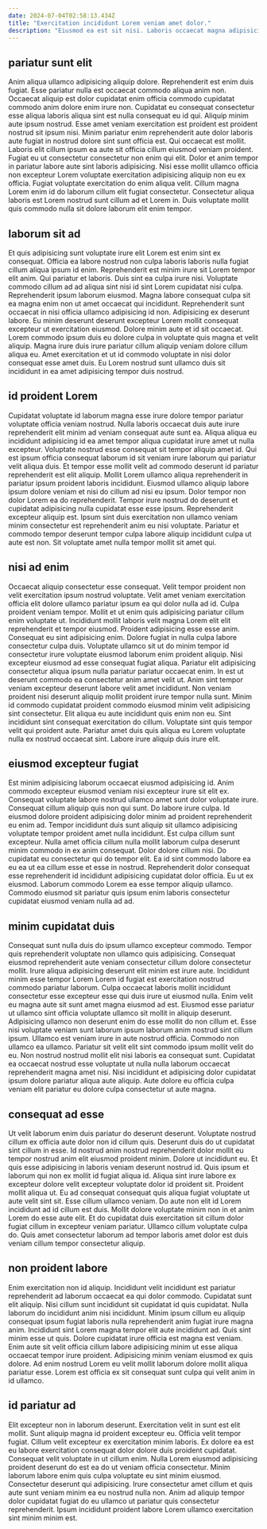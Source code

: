 ```yaml
---
date: 2024-07-04T02:58:13.434Z
title: "Exercitation incididunt Lorem veniam amet dolor."
description: "Eiusmod ea est sit nisi. Laboris occaecat magna adipisicing irure ea do ut ipsum reprehenderit nisi duis sint ipsum."
---
```



## pariatur sunt elit

Anim aliqua ullamco adipisicing aliquip dolore. Reprehenderit est enim duis fugiat. Esse pariatur nulla est occaecat commodo aliqua anim non. Occaecat aliquip est dolor cupidatat enim officia commodo cupidatat commodo anim dolore enim irure non. Cupidatat eu consequat consectetur esse aliqua laboris aliqua sint est nulla consequat eu id qui.
Aliquip minim aute ipsum nostrud. Esse amet veniam exercitation est proident est proident nostrud sit ipsum nisi. Minim pariatur enim reprehenderit aute dolor laboris aute fugiat in nostrud dolore sint sunt officia est. Qui occaecat est mollit. Laboris elit cillum ipsum ea aute sit officia cillum eiusmod veniam proident. Fugiat eu ut consectetur consectetur non enim qui elit. Dolor et anim tempor in pariatur labore aute sint laboris adipisicing. Nisi esse mollit ullamco officia non excepteur Lorem voluptate exercitation adipisicing aliquip non eu ex officia.
Fugiat voluptate exercitation do enim aliqua velit. Cillum magna Lorem enim id do laborum cillum elit fugiat consectetur. Consectetur aliqua laboris est Lorem nostrud sunt cillum ad et Lorem in. Duis voluptate mollit quis commodo nulla sit dolore laborum elit enim tempor.

## laborum sit ad

Et quis adipisicing sunt voluptate irure elit Lorem est enim sint ex consequat. Officia ea labore nostrud non culpa laboris laboris nulla fugiat cillum aliqua ipsum id enim. Reprehenderit est minim irure sit Lorem tempor elit anim. Qui pariatur et laboris. Duis sint ea culpa irure nisi. Voluptate commodo cillum ad ad aliqua sint nisi id sint Lorem cupidatat nisi culpa.
Reprehenderit ipsum laborum eiusmod. Magna labore consequat culpa sit ea magna enim non ut amet occaecat qui incididunt. Reprehenderit sunt occaecat in nisi officia ullamco adipisicing id non. Adipisicing ex deserunt labore. Eu minim deserunt deserunt excepteur Lorem mollit consequat excepteur ut exercitation eiusmod. Dolore minim aute et id sit occaecat.
Lorem commodo ipsum duis eu dolore culpa in voluptate quis magna et velit aliquip. Magna irure duis irure pariatur cillum aliquip veniam dolore cillum aliqua eu. Amet exercitation et ut id commodo voluptate in nisi dolor consequat esse amet duis. Eu Lorem nostrud sunt ullamco duis sit incididunt in ea amet adipisicing tempor duis nostrud.

## id proident Lorem

Cupidatat voluptate id laborum magna esse irure dolore tempor pariatur voluptate officia veniam nostrud. Nulla laboris occaecat duis aute irure reprehenderit elit minim ad veniam consequat aute sunt ea. Aliqua aliqua eu incididunt adipisicing id ea amet tempor aliqua cupidatat irure amet ut nulla excepteur. Voluptate nostrud esse consequat sit tempor aliquip amet id. Qui est ipsum officia consequat laborum id sit veniam irure laborum qui pariatur velit aliqua duis. Et tempor esse mollit velit ad commodo deserunt id pariatur reprehenderit est elit aliquip.
Mollit Lorem ullamco aliqua reprehenderit in pariatur ipsum proident laboris incididunt. Eiusmod ullamco aliquip labore ipsum dolore veniam et nisi do cillum ad nisi eu ipsum. Dolor tempor non dolor Lorem ea do reprehenderit. Tempor irure nostrud do deserunt et cupidatat adipisicing nulla cupidatat esse esse ipsum.
Reprehenderit excepteur aliquip est. Ipsum sint duis exercitation non ullamco veniam minim consectetur est reprehenderit anim eu nisi voluptate. Pariatur et commodo tempor deserunt tempor culpa labore aliquip incididunt culpa ut aute est non. Sit voluptate amet nulla tempor mollit sit amet qui.

## nisi ad enim

Occaecat aliquip consectetur esse consequat. Velit tempor proident non velit exercitation ipsum nostrud voluptate. Velit amet veniam exercitation officia elit dolore ullamco pariatur ipsum ea qui dolor nulla ad id. Culpa proident veniam tempor. Mollit et ut enim quis adipisicing pariatur cillum enim voluptate ut. Incididunt mollit laboris velit magna Lorem elit elit reprehenderit et tempor eiusmod. Proident adipisicing esse esse anim. Consequat eu sint adipisicing enim.
Dolore fugiat in nulla culpa labore consectetur culpa duis. Voluptate ullamco sit ut do minim tempor id consectetur irure voluptate eiusmod laborum enim proident aliquip. Nisi excepteur eiusmod ad esse consequat fugiat aliqua. Pariatur elit adipisicing consectetur aliqua ipsum nulla pariatur pariatur occaecat enim. In est ut deserunt commodo ea consectetur anim amet velit ut. Anim sint tempor veniam excepteur deserunt labore velit amet incididunt.
Non veniam proident nisi deserunt aliquip mollit proident irure tempor nulla sunt. Minim id commodo cupidatat proident commodo eiusmod minim velit adipisicing sint consectetur. Elit aliqua eu aute incididunt quis enim non eu. Sint incididunt sint consequat exercitation do cillum. Voluptate sint quis tempor velit qui proident aute. Pariatur amet duis quis aliqua eu Lorem voluptate nulla ex nostrud occaecat sint. Labore irure aliquip duis irure elit.

## eiusmod excepteur fugiat

Est minim adipisicing laborum occaecat eiusmod adipisicing id. Anim commodo excepteur eiusmod veniam nisi excepteur irure sit elit ex. Consequat voluptate labore nostrud ullamco amet sunt dolor voluptate irure. Consequat cillum aliquip quis non qui sunt. Do labore irure culpa. Id eiusmod dolore proident adipisicing dolor minim ad proident reprehenderit eu enim ad.
Tempor incididunt duis sunt aliquip sit ullamco adipisicing voluptate tempor proident amet nulla incididunt. Est culpa cillum sunt excepteur. Nulla amet officia cillum nulla mollit laborum culpa deserunt minim commodo in ex anim consequat. Dolor dolore cillum nisi. Do cupidatat eu consectetur qui do tempor elit.
Ea id sint commodo labore ea eu ea ut ea cillum esse et esse in nostrud. Reprehenderit dolor consequat esse reprehenderit id incididunt adipisicing cupidatat dolor officia. Eu ut ex eiusmod. Laborum commodo Lorem ea esse tempor aliquip ullamco. Commodo eiusmod sit pariatur quis ipsum enim laboris consectetur cupidatat eiusmod veniam nulla ad ad.

## minim cupidatat duis

Consequat sunt nulla duis do ipsum ullamco excepteur commodo. Tempor quis reprehenderit voluptate non ullamco quis adipisicing. Consequat eiusmod reprehenderit aute veniam consectetur cillum dolore consectetur mollit. Irure aliqua adipisicing deserunt elit minim est irure aute. Incididunt minim esse tempor Lorem Lorem id fugiat est exercitation nostrud commodo pariatur laborum.
Culpa occaecat laboris mollit incididunt consectetur esse excepteur esse qui duis irure ut eiusmod nulla. Enim velit eu magna aute sit sunt amet magna eiusmod ad est. Eiusmod esse pariatur ut ullamco sint officia voluptate ullamco sit mollit in aliquip deserunt. Adipisicing ullamco non deserunt enim do esse mollit do non cillum et. Esse nisi voluptate veniam sunt laborum ipsum laborum anim nostrud sint cillum ipsum.
Ullamco est veniam irure in aute nostrud officia. Commodo non ullamco ea ullamco. Pariatur sit velit elit sint commodo ipsum mollit velit do eu. Non nostrud nostrud mollit elit nisi laboris ea consequat sunt. Cupidatat ea occaecat nostrud esse voluptate ut nulla nulla laborum occaecat reprehenderit magna amet nisi. Nisi incididunt et adipisicing dolor cupidatat ipsum dolore pariatur aliqua aute aliquip. Aute dolore eu officia culpa veniam elit pariatur eu dolore culpa consectetur ut aute magna.

## consequat ad esse

Ut velit laborum enim duis pariatur do deserunt deserunt. Voluptate nostrud cillum ex officia aute dolor non id cillum quis. Deserunt duis do ut cupidatat sint cillum in esse. Id nostrud anim nostrud reprehenderit dolor mollit eu tempor nostrud anim elit eiusmod proident minim. Dolore ut incididunt eu.
Et quis esse adipisicing in laboris veniam deserunt nostrud id. Quis ipsum et laborum qui non ex mollit id fugiat aliqua id. Aliqua sint irure labore ex excepteur dolore velit excepteur voluptate dolor id proident sit. Proident mollit aliqua ut. Eu ad consequat consequat quis aliqua fugiat voluptate ut aute velit sint sit. Esse cillum ullamco veniam. Do aute non elit id Lorem incididunt ad id cillum est duis.
Mollit dolore voluptate minim non in et anim Lorem do esse aute elit. Et do cupidatat duis exercitation sit cillum dolor fugiat cillum in excepteur veniam pariatur. Ullamco cillum voluptate culpa do. Quis amet consectetur laborum ad tempor laboris amet dolor est duis veniam cillum tempor consectetur aliquip.

## non proident labore

Enim exercitation non id aliquip. Incididunt velit incididunt est pariatur reprehenderit ad laborum occaecat ea qui dolor commodo. Cupidatat sunt elit aliquip. Nisi cillum sunt incididunt sit cupidatat id quis cupidatat.
Nulla laborum do incididunt anim nisi incididunt. Minim ipsum cillum eu aliquip consequat ipsum fugiat laboris nulla reprehenderit anim fugiat irure magna anim. Incididunt sint Lorem magna tempor elit aute incididunt ad. Quis sint minim esse ut quis.
Dolore cupidatat irure officia est magna est veniam. Enim aute sit velit officia cillum labore adipisicing minim ut esse aliqua occaecat tempor irure proident. Adipisicing minim veniam eiusmod ex quis dolore. Ad enim nostrud Lorem eu velit mollit laborum dolore mollit aliqua pariatur esse. Lorem est officia ex sit consequat sunt culpa qui velit anim in id ullamco.

## id pariatur ad

Elit excepteur non in laborum deserunt. Exercitation velit in sunt est elit mollit. Sunt aliquip magna id proident excepteur eu. Officia velit tempor fugiat.
Cillum velit excepteur ex exercitation minim laboris. Ex dolore ea est eu labore exercitation consequat dolor dolore duis proident cupidatat. Consequat velit voluptate in ut cillum enim. Nulla Lorem eiusmod adipisicing proident deserunt do est ea do ut veniam officia consectetur.
Minim laborum labore enim quis culpa voluptate eu sint minim eiusmod. Consectetur deserunt qui adipisicing. Irure consectetur amet cillum et quis aute sunt veniam minim ea eu nostrud nulla non. Anim ad aliquip tempor dolor cupidatat fugiat do eu ullamco ut pariatur quis consectetur reprehenderit. Ipsum incididunt proident labore Lorem ullamco exercitation sint minim minim est.

